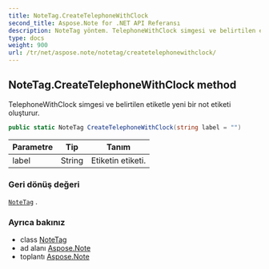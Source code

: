 ```yaml
---
title: NoteTag.CreateTelephoneWithClock
second_title: Aspose.Note for .NET API Referansı
description: NoteTag yöntem. TelephoneWithClock simgesi ve belirtilen etiketle yeni bir not etiketi oluşturur.
type: docs
weight: 900
url: /tr/net/aspose.note/notetag/createtelephonewithclock/
---
```

## NoteTag.CreateTelephoneWithClock method

TelephoneWithClock simgesi ve belirtilen etiketle yeni bir not etiketi oluşturur.

```csharp
public static NoteTag CreateTelephoneWithClock(string label = "")
```

| Parametre | Tip | Tanım |
| --- | --- | --- |
| label | String | Etiketin etiketi. |

### Geri dönüş değeri

[`NoteTag`](../) .

### Ayrıca bakınız

* class [NoteTag](../)
* ad alanı [Aspose.Note](../../notetag/)
* toplantı [Aspose.Note](../../../)


